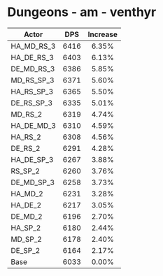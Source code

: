 # Dungeons - am - venthyr
| Actor | DPS | Increase |
|---|:---:|:---:|
|HA_MD_RS_3|6416|6.35%|
|HA_DE_RS_3|6403|6.13%|
|DE_MD_RS_3|6386|5.85%|
|MD_RS_SP_3|6371|5.60%|
|HA_RS_SP_3|6365|5.50%|
|DE_RS_SP_3|6335|5.01%|
|MD_RS_2|6319|4.74%|
|HA_DE_MD_3|6310|4.59%|
|HA_RS_2|6308|4.56%|
|DE_RS_2|6291|4.28%|
|HA_DE_SP_3|6267|3.88%|
|RS_SP_2|6260|3.76%|
|DE_MD_SP_3|6258|3.73%|
|HA_MD_2|6231|3.28%|
|HA_DE_2|6217|3.05%|
|DE_MD_2|6196|2.70%|
|HA_SP_2|6180|2.44%|
|MD_SP_2|6178|2.40%|
|DE_SP_2|6164|2.17%|
|Base|6033|0.00%|
